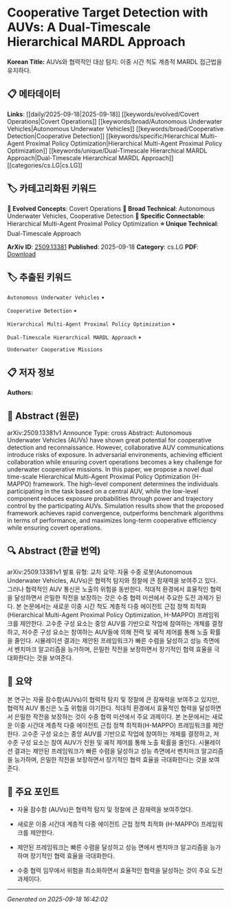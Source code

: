 
# Cooperative Target Detection with AUVs: A Dual-Timescale Hierarchical MARDL Approach

**Korean Title:** AUVs와 협력적인 대상 탐지: 이중 시간 척도 계층적 MARDL 접근법을 유지하다.

## 📋 메타데이터

**Links**: [[daily/2025-09-18|2025-09-18]] [[keywords/evolved/Covert Operations|Covert Operations]] [[keywords/broad/Autonomous Underwater Vehicles|Autonomous Underwater Vehicles]] [[keywords/broad/Cooperative Detection|Cooperative Detection]] [[keywords/specific/Hierarchical Multi-Agent Proximal Policy Optimization|Hierarchical Multi-Agent Proximal Policy Optimization]] [[keywords/unique/Dual-Timescale Hierarchical MARDL Approach|Dual-Timescale Hierarchical MARDL Approach]] [[categories/cs.LG|cs.LG]]

## 🏷️ 카테고리화된 키워드
**🚀 Evolved Concepts**: Covert Operations
**🔬 Broad Technical**: Autonomous Underwater Vehicles, Cooperative Detection
**🔗 Specific Connectable**: Hierarchical Multi-Agent Proximal Policy Optimization
**⭐ Unique Technical**: Dual-Timescale Approach

**ArXiv ID**: [2509.13381](https://arxiv.org/abs/2509.13381)
**Published**: 2025-09-18
**Category**: cs.LG
**PDF**: [Download](https://arxiv.org/pdf/2509.13381.pdf)


## 🏷️ 추출된 키워드



`Autonomous Underwater Vehicles` • 

`Cooperative Detection` • 

`Hierarchical Multi-Agent Proximal Policy Optimization` • 

`Dual-Timescale Hierarchical MARDL Approach` • 

`Underwater Cooperative Missions`



## 📋 저자 정보

**Authors:** 

## 📄 Abstract (원문)

arXiv:2509.13381v1 Announce Type: cross 
Abstract: Autonomous Underwater Vehicles (AUVs) have shown great potential for cooperative detection and reconnaissance. However, collaborative AUV communications introduce risks of exposure. In adversarial environments, achieving efficient collaboration while ensuring covert operations becomes a key challenge for underwater cooperative missions. In this paper, we propose a novel dual time-scale Hierarchical Multi-Agent Proximal Policy Optimization (H-MAPPO) framework. The high-level component determines the individuals participating in the task based on a central AUV, while the low-level component reduces exposure probabilities through power and trajectory control by the participating AUVs. Simulation results show that the proposed framework achieves rapid convergence, outperforms benchmark algorithms in terms of performance, and maximizes long-term cooperative efficiency while ensuring covert operations.

## 🔍 Abstract (한글 번역)

arXiv:2509.13381v1 발표 유형: 교차
요약: 자율 수중 로봇(Autonomous Underwater Vehicles, AUVs)은 협력적 탐지와 정찰에 큰 잠재력을 보여주고 있다. 그러나 협력적인 AUV 통신은 노출의 위험을 동반한다. 적대적 환경에서 효율적인 협력을 달성하면서 은밀한 작전을 보장하는 것은 수중 협력 미션에서 주요한 도전 과제가 된다. 본 논문에서는 새로운 이중 시간 척도 계층적 다중 에이전트 근접 정책 최적화(Hierarchical Multi-Agent Proximal Policy Optimization, H-MAPPO) 프레임워크를 제안한다. 고수준 구성 요소는 중앙 AUV를 기반으로 작업에 참여하는 개체를 결정하고, 저수준 구성 요소는 참여하는 AUV들에 의해 전력 및 궤적 제어를 통해 노출 확률을 줄인다. 시뮬레이션 결과는 제안된 프레임워크가 빠른 수렴을 달성하고 성능 측면에서 벤치마크 알고리즘을 능가하며, 은밀한 작전을 보장하면서 장기적인 협력 효율을 극대화한다는 것을 보여준다.

## 📝 요약

본 연구는 자율 잠수함(AUVs)이 협력적 탐지 및 정찰에 큰 잠재력을 보여주고 있지만, 협력적 AUV 통신은 노출 위험을 야기한다. 적대적 환경에서 효율적인 협력을 달성하면서 은밀한 작전을 보장하는 것이 수중 협력 미션에서 주요 과제이다. 본 논문에서는 새로운 이중 시간대 계층적 다중 에이전트 근접 정책 최적화(H-MAPPO) 프레임워크를 제안한다. 고수준 구성 요소는 중앙 AUV를 기반으로 작업에 참여하는 개체를 결정하고, 저수준 구성 요소는 참여 AUV가 전원 및 궤적 제어를 통해 노출 확률을 줄인다. 시뮬레이션 결과는 제안된 프레임워크가 빠른 수렴을 달성하고 성능 측면에서 벤치마크 알고리즘을 능가하며, 은밀한 작전을 보장하면서 장기적인 협력 효율을 극대화한다는 것을 보여준다.

## 🎯 주요 포인트


- 자율 잠수함 (AUVs)은 협력적 탐지 및 정찰에 큰 잠재력을 보여주었다.

- 새로운 이중 시간대 계층적 다중 에이전트 근접 정책 최적화 (H-MAPPO) 프레임워크를 제안한다.

- 제안된 프레임워크는 빠른 수렴을 달성하고 성능 면에서 벤치마크 알고리즘을 능가하며 장기적인 협력 효율을 극대화한다.

- 수중 협력 임무에서 위험을 최소화하면서 효율적인 협력을 달성하는 것이 주요 도전 과제이다.


---

*Generated on 2025-09-18 16:42:02*
